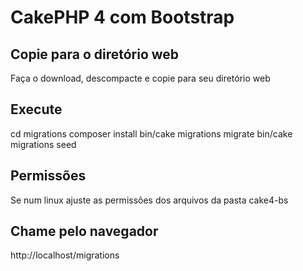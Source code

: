 # CakePHP 4 com Bootstrap

## Copie para o diretório web
Faça o download, descompacte e copie para seu diretório web

## Execute
cd migrations
composer install
bin/cake migrations migrate
bin/cake migrations seed

## Permissões
Se num linux ajuste as permissões dos arquivos da pasta cake4-bs

## Chame pelo navegador

http://localhost/migrations
